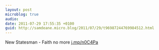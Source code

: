 ```yaml
---
layout: post
microblog: true
audio: 
date: 2011-07-29 17:55:35 +0100
guid: http://samdeane.micro.blog/2011/07/29/t96987244769984512.html
---
```

New Statesman - Faith no more [j.mp/n0C4Pa](http://j.mp/n0C4Pa)
